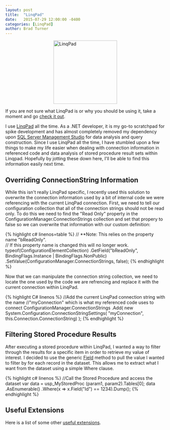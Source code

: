```yaml
---
layout: post
title:  "LinqPad"
date:   2015-07-29 12:00:00 -0400
categories: [LinqPad]
author: Brad Turner
---
```


<img src="http://s3.amazonaws.com/uploads.uservoice.com/logo/page/18302/original/LINQPad.png?1265071680" alt="LinqPad" width="200" style="display: block;margin-left: auto;margin-right: auto;" />

If you are not sure what LinqPad is or why you should be using it, take a moment and go [check it out].  

I use [LinqPad] all the time.  As a .NET developer, it is my go-to scratchpad for spike development and has almost completely removed my dependency upon [SQL Server Management Studio] for data analysis and query construction.  Since I use LinqPad all the time, I have stumbled upon a few things to make my life easier when dealing with connection information in referenced code and data analysis of stored procedure result sets within Linqpad.  Hopefully by jotting these down here, I'll be able to find this information easily next time.  

Overriding ConnectionString Information
------------

While this isn't really LinqPad specific, I recently used this solution to overwrite the connection information used by a bit of internal code we were referencing with the current LinqPad connection.  First, we need to tell our configuration collection that all of the connection strings should not be read only.  To do this we need to find the "Read Only" property in the ConfigurationManager.ConnectionStrings collection and set that propery to false so we can overwrite that information with our custom definition:

{% highlight c# linenos=table %}
// **Note: This relies on the property name "bReadOnly".  
// 		   If this property name is changed this will no longer work.
typeof(ConfigurationElementCollection)
	.GetField("bReadOnly", BindingFlags.Instance | BindingFlags.NonPublic)
	.SetValue(ConfigurationManager.ConnectionStrings, false); 
{% endhighlight %}

Now that we can manipulate the connection string collection, we need to locate the one used by the code we are refrencing and replace it with the current connection within LinqPad.

{% highlight C# linenos %}
//Add the current LinqPad connection string with the name 
//"myConnection" which is what my referenced code uses to connect
ConfigurationManager.ConnectionStrings
	.Add(
		new System.Configuration.ConnectionStringSettings(
			"myConnection", 
			this.Connection.ConnectionString)
		);
{% endhighlight %}

Filtering Stored Procedure Results
------------

After executing a stored procedure within LinqPad, I wanted a way to filter through the results for a specific item in order to retrieve my value of interest.  I decided to use the generic [Field] method to pull the value I wanted to filter by for each record in the dataset.  This allows me to extract what I want from the dataset using a simple Where clause.

{% highlight c# linenos %}
//Call the Stored Procedure and access the dataset
var data = usp_MyStoredProc (param1, param2).Tables[0];
data
	.AsEnumerable()
	.Where(x => x.Field<int>("Id") == 1234).Dump();
{% endhighlight %}

Useful Extensions
------------

Here is a list of some other [useful extensions].

[SQL Server Management Studio]: https://msdn.microsoft.com/en-us/library/ms174173.aspx
[useful extensions]: http://stackoverflow.com/a/3562160
[check it out]: https://www.linqpad.net
[LinqPad]: https://www.linqpad.net
[Field]: https://msdn.microsoft.com/en-us/library/bb386916(v=vs.110).aspx
